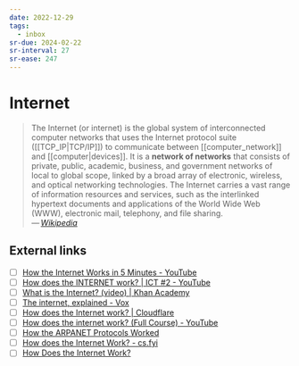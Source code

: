 ```yaml
---
date: 2022-12-29
tags:
  - inbox
sr-due: 2024-02-22
sr-interval: 27
sr-ease: 247
---
```


# Internet

> The Internet (or internet) is the global system of interconnected computer
> networks that uses the Internet protocol suite ([[TCP_IP|TCP/IP]]) to
> communicate between [[computer_network]] and [[computer|devices]]. It is a
> **network of networks** that consists of private, public, academic, business,
> and government networks of local to global scope, linked by a broad array of
> electronic, wireless, and optical networking technologies. The Internet
> carries a vast range of information resources and services, such as the
> interlinked hypertext documents and applications of the World Wide Web (WWW),
> electronic mail, telephony, and file sharing.\
> — <cite>[Wikipedia](https://en.wikipedia.org/wiki/Internet)</cite>

## External links

- [ ] [How the Internet Works in 5 Minutes - YouTube](https://www.youtube.com/watch?v=7_LPdttKXPc)
- [ ] [How does the INTERNET work? | ICT #2 - YouTube](https://www.youtube.com/watch?v=x3c1ih2NJEg)
- [ ] [What is the Internet? (video) | Khan Academy](https://www.khanacademy.org/computing/code-org/computers-and-the-internet/internet-works/v/what-is-the-internet)
- [ ] [The internet, explained - Vox](https://www.vox.com/2014/6/16/18076282/the-internet)
- [ ] [How does the Internet work? | Cloudflare](https://www.cloudflare.com/learning/network-layer/how-does-the-internet-work/)
- [ ] [How does the internet work? (Full Course) - YouTube](https://www.youtube.com/watch?v=zN8YNNHcaZc)
- [ ] [How the ARPANET Protocols Worked](https://twobithistory.org/2021/03/08/arpanet-protocols.html)
- [ ] [How does the Internet Work? - cs.fyi](https://cs.fyi/guide/how-does-internet-work)
- [ ] [How Does the Internet Work?](https://web.stanford.edu/class/msande91si/www-spr04/readings/week1/InternetWhitepaper.htm)
